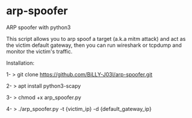 # arp-spoofer
ARP spoofer with python3

This script allows you to arp spoof a target (a.k.a mitm attack) and act as the victim default gateway, then you can run wireshark or tcpdump and monitor the victim's traffic.

Installation:

1- > git clone https://github.com/BiLLY-J03l/arp-spoofer.git

2- > apt install python3-scapy

3- > chmod +x arp_spoofer.py

4- > ./arp_spoofer.py -t {victim_ip} -d {default_gateway_ip}
